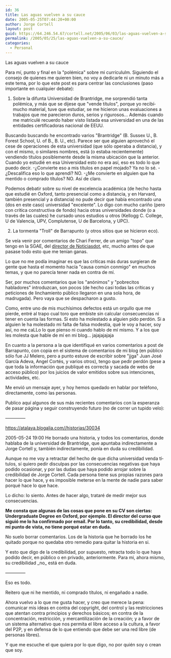 ```yaml
---
id: 36
title: Las aguas vuelven a su cauce
date: 2005-05-25T07:44:20+00:00
author: Jorge Cortell
layout: post
guid: https://64.246.54.67/cortell.net/2005/06/03/las-aguas-vuelven-a-su-cauce/
permalink: /2005/05/25/las-aguas-vuelven-a-su-cauce/
categories:
  - Personal
---
```

Las aguas vuelven a su cauce

Para mí­, punto y final en la "polémica" sobre mi currí­cululm. Siguiendo el consejo de quienes me quieren bien, no voy a dedicarle ni un minuto más a este tema, por lo que este post es para centrar las conclusiones (paso importante en cualquier debate):

1) Sobre la difunta Universidad de Brantridge, me sorprendió tanta polémica, y más que se dijese que "vende tí­tulos", porque yo recibí­ mucho material, tuve que estudiar, se me hicieron unas evaluaciones a trabajos que me parecieron duros, serios y rigurosos... Además cuando me matriculé recuerdo haber visto listada esa universidad en una de las entidades certificadoras nacional de EEUU.

Buscando buscando he encontrado varios "Brantridge" (B. Sussex U., B. Forest School, U. of B., B. U., etc). Parece ser que alguien aprovechó el cese de operaciones de esta universidad (que sólo operaba a distancia), y con el mismo, o similares nombres, está (o estaba recientemente) vendiendo tí­tulos posiblemente desde la misma ubicación que la anterior. Cuando yo estudié en esa Universidad esto no era así­, eso es todo lo que puedo decir. -¿Convierte eso a mis tí­tulos en papel mojado? Ya no lo sé. -¿Descalifica eso lo que aprendí­? NO. -¿Me convierte en alguien que ha mentido o comprado tí­tulos? NO. Así­ de claro.

Podemos debatir sobre su nivel de excelencia académica (de hecho hasta que estudié en Oxford, tanto presencial como a distancia, y en Harvard, también presencial y a distancia) no pude decir que habí­a encontrado una (dos en este caso) universidad "excelente". Lo digo con mucho cariño (pero con crí­tica constructiva de fondo) hacia otras universidades donde (o a través de las cuales) he cursado unos estudios u otros (Kellogg C. College, U de Valencia, UPV, Complutense, U de Barcelona, y UPC).

2) La tormenta "Troll" de Barrapunto (y otros sitios que se hicieron eco).

Se veí­a venir por comentarios de Chari Ferrer, de un amigo "topo" que tengo en la SGAE, del [director de Noticiasdot](https://www.mail-archive.com/admpub@www.softcatala.net/msg00593.html), etc, mucho antes de que pasase todo esto que me tení­an ganas.

Lo que no me podí­a imaginar es que las crí­ticas más duras surgieran de gente que hasta el momento hací­a "causa común conmigo" en muchos temas, y que no parecí­a tener nada en contra de mí­.

Ser, por muchos comentarios que los "anónimos" y "pobrecitos habladores" introduzcan, son pocos (de hecho casi todas las crí­ticas y peticiones de linchamiento público llegaron en una sola hora, de madrugada). Pero vaya que se despacharon a gusto.

Como, entre uno de mis muchí­simos defectos está un orgullo que me pierde, entré al trapo cual toro que embiste sin calcular consecuencias ni tener en cuenta las formas. Si esto ha molestado a alguien pido perdón. Si a alguien le ha molestado mi falta de falsa modestia, qué le voy a hacer, soy así­, no me caLLo lo que pienso ni cuando hablo de mí­ mismo. Y a los que les molesta que hable de mí­ en mi blog... jajajajajaja

En cuanto a la persona a la que identifiqué en varios comentarios a post de Barrapunto, con copia en el sistema de comentarios de mi blog (en público sólo fue JJ Melero, pero a punto estuve de escribir sobre "jjga" Juan José Garcí­a Adeva, Angel Cortés, y varios otros), tengo que pedir perdón (pese a que toda la información que publiqué es correcta y sacada de webs de acceso público) por los juicios de valor emitidos sobre sus intenciones, actividades, etc.

Me envió un mensaje ayer, y hoy hemos quedado en hablar por teléfono, directamente, como las personas.

Publico aquí­ algunos de sus más recientes comentarios con la esperanza de pasar página y seguir construyendo futuro (no de correr un tupido velo):
  
————–
  
https://atalaya.blogalia.com//historias/30034

2005-05-24 19:00 He borrado una historia, y todos los comentarios, donde hablaba de la universidad de Brantridge, que apuntaba indirectamente a Jorge Cortell y, también indirectamente, poní­a en duda su credibilidad.
  
Aunque no me voy a retractar del hecho de que dicha universidad venda tí­tulos, sí­ quiero pedir disculpas por las consecuencias negativas que haya podido ocasionar, y por las dudas que haya podido arrojar sobre la credibilidad de Jorge Cortell. Cada persona tiene sus propias razones para hacer lo que hace, y es imposible meterse en la mente de nadie para saber porqué hace lo que hace.
  
Lo dicho: lo siento. Antes de hacer algo, trataré de medir mejor sus consecuencias.

**Me consta que algunas de las cosas que pone en su CV son ciertas: Undergraduate Degree en Oxford, por ejemplo. El director del curso que siguió me lo ha confirmado por email. Por lo tanto, su credibilidad, desde mi punto de vista, no tiene porqué estar en duda.** 
  
No suelo borrar comentarios. Los de la historia que he borrado los he quitado porque no quedaba otro remedio para quitar la historia en si.
  
Y esto que digo de la credibilidad, por supuesto, retracta todo lo que haya podido decir, en público o en privado, anteriormente. Para mi, ahora mismo, su credibilidad \_no\_ está en duda.
  
————–

Eso es todo.

Reitero que ni he mentido, ni comprado tí­tulos, ni engañado a nadie.

Ahora vuelvo a lo que me gusta hacer, y creo que merece la pena: comunicar mis ideas en contra del copyright, del control y las restricciones que atentan contra principios y derechos básicos; en contra de la concentración, restricción, y mercantilización de la creación; y a favor de un sistema alternativo que nos permita el libre acceso a la cultura, a favor del P2P, y en defensa de lo que entiendo que debe ser una red libre (de personas libres).

Y que me escuche el que quiera por lo que digo, no por quién soy o crean que soy.